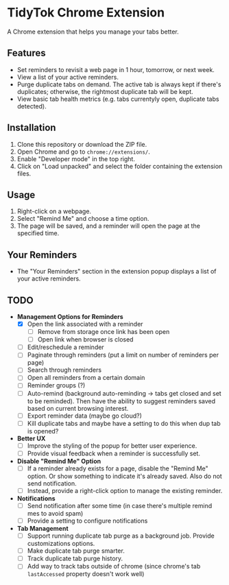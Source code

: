 # TidyTok Chrome Extension

A Chrome extension that helps you manage your tabs better.

## Features

- Set reminders to revisit a web page in 1 hour, tomorrow, or next week.
- View a list of your active reminders.
- Purge duplicate tabs on demand. The active tab is always kept if there's duplicates; otherwise, the rightmost duplicate tab will be kept.
- View basic tab health metrics (e.g. tabs currentyly open, duplicate tabs detected).

## Installation

1. Clone this repository or download the ZIP file.
2. Open Chrome and go to `chrome://extensions/`.
3. Enable "Developer mode" in the top right.
4. Click on "Load unpacked" and select the folder containing the extension files.

## Usage

1. Right-click on a webpage.
2. Select "Remind Me" and choose a time option.
3. The page will be saved, and a reminder will open the page at the specified time.

## Your Reminders

- The "Your Reminders" section in the extension popup displays a list of your active reminders.

## TODO

- **Management Options for Reminders**
  - [x] Open the link associated with a reminder
    - [ ] Remove from storage once link has been open
    - [ ] Open link when browser is closed
  - [ ] Edit/reschedule a reminder
  - [ ] Paginate through reminders (put a limit on number of reminders per page)
  - [ ] Search through reminders
  - [ ] Open all reminders from a certain domain
  - [ ] Reminder groups (?)
  - [ ] Auto-remind (background auto-reminding -> tabs get closed and set to be reminded). Then have the ability to suggest reminders saved based on current browsing interest.
  - [ ] Export reminder data (maybe go cloud?)
  - [ ] Kill duplicate tabs and maybe have a setting to do this when dup tab is opened?

- **Better UX**
  - [ ] Improve the styling of the popup for better user experience.
  - [ ] Provide visual feedback when a reminder is successfully set.

- **Disable "Remind Me" Option**
  - [ ] If a reminder already exists for a page, disable the "Remind Me" option. Or show something to indicate it's already saved. Also do not send notification.
  - [ ] Instead, provide a right-click option to manage the existing reminder.

- **Notifications**
  - [ ] Send notification after some time (in case there's multiple remind mes to avoid spam)
  - [ ] Provide a setting to configure notifications

- **Tab Management**
  - [ ] Support running duplicate tab purge as a background job. Provide customizations options.
  - [ ] Make duplicate tab purge smarter.
  - [ ] Track duplicate tab purge history.
  - [ ] Add way to track tabs outside of chrome (since chrome's tab `lastAccessed` property doesn't work well)
